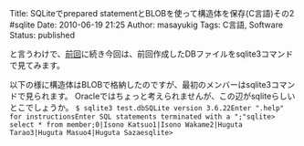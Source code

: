 Title: SQLiteでprepared statementとBLOBを使って構造体を保存(C言語)その2 #sqlite
Date: 2010-06-19 21:25
Author: masayukig
Tags: C言語, Software
Status: published

と言うわけで、[前回](http://www.0r2.info/blog/2010/06/19/sqlite%E3%81%A7prepared-statement%E3%81%A8blob%E3%82%92%E4%BD%BF%E3%81%A3%E3%81%A6%E6%A7%8B%E9%80%A0%E4%BD%93%E3%82%92%E4%BF%9D%E5%AD%98c%E8%A8%80%E8%AA%9E/)に続き今回は、前回作成したDBファイルをsqlite3コマンドで見てみます。

以下の様に構造体はBLOBで格納したのですが、最初のメンバーはsqlite3コマンドで見られます。
Oracleではちょっと考えられませんが、この辺がsqliteらしいとこでしょうか。
`$ sqlite3 test.dbSQLite version 3.6.22Enter ".help" for instructionsEnter SQL statements terminated with a ";"sqlite> select * from member;0|Isono Katsuo1|Isono Wakame2|Huguta Tarao3|Huguta Masuo4|Huguta Sazaesqlite> `
